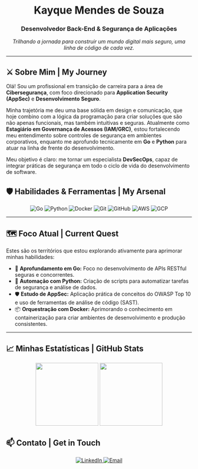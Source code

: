 <div align="center">

# Kayque Mendes de Souza

### Desenvolvedor Back-End & Segurança de Aplicações

*Trilhando a jornada para construir um mundo digital mais seguro, uma linha de código de cada vez.*

</div>

---

## ⚔️ Sobre Mim | My Journey

Olá! Sou um profissional em transição de carreira para a área de **Cibersegurança**, com foco direcionado para **Application Security (AppSec)** e **Desenvolvimento Seguro**.

Minha trajetória me deu uma base sólida em design e comunicação, que hoje combino com a lógica da programação para criar soluções que são não apenas funcionais, mas também intuitivas e seguras. Atualmente como **Estagiário em Governança de Acessos (IAM/GRC)**, estou fortalecendo meu entendimento sobre controles de segurança em ambientes corporativos, enquanto me aprofundo tecnicamente em **Go** e **Python** para atuar na linha de frente do desenvolvimento.

Meu objetivo é claro: me tornar um especialista **DevSecOps**, capaz de integrar práticas de segurança em todo o ciclo de vida do desenvolvimento de software.

## 🛡️ Habilidades & Ferramentas | My Arsenal

<p align="center">
  <img src="https://img.shields.io/badge/Go-00ADD8?style=for-the-badge&logo=go&logoColor=white" alt="Go"/>
  <img src="https://img.shields.io/badge/Python-3776AB?style=for-the-badge&logo=python&logoColor=white" alt="Python"/>
  <img src="https://img.shields.io/badge/Docker-2496ED?style=for-the-badge&logo=docker&logoColor=white" alt="Docker"/>
  <img src="https://img.shields.io/badge/Git-F05032?style=for-the-badge&logo=git&logoColor=white" alt="Git"/>
  <img src="https://img.shields.io/badge/GitHub-181717?style=for-the-badge&logo=github&logoColor=white" alt="GitHub"/>
  <img src="https://img.shields.io/badge/AWS-232F3E?style=for-the-badge&logo=amazon-aws&logoColor=white" alt="AWS"/>
  <img src="https://img.shields.io/badge/GCP-4285F4?style=for-the-badge&logo=google-cloud&logoColor=white" alt="GCP"/>
</p>

---

## 🗺️ Foco Atual | Current Quest

Estes são os territórios que estou explorando ativamente para aprimorar minhas habilidades:

- 🔭 **Aprofundamento em Go:** Foco no desenvolvimento de APIs RESTful seguras e concorrentes.
- 🐍 **Automação com Python:** Criação de scripts para automatizar tarefas de segurança e análise de dados.
- 🛡️ **Estudo de AppSec:** Aplicação prática de conceitos do OWASP Top 10 e uso de ferramentas de análise de código (SAST).
- 📦 **Orquestração com Docker:** Aprimorando o conhecimento em containerização para criar ambientes de desenvolvimento e produção consistentes.

---

## 📈 Minhas Estatísticas | GitHub Stats

<p align="center">
  <img height="170em" src="https://github-readme-stats.vercel.app/api?username=kayquesza&show_icons=true&theme=github_dark&include_all_commits=true&count_private=true"/>
  <img height="170em" src="https://github-readme-stats.vercel.app/api/top-langs/?username=kayquesza&layout=compact&langs_count=8&theme=github_dark"/>
</p>

## 📫 Contato | Get in Touch

<p align="center">
  <a href="https://www.linkedin.com/in/kayquesza/" target="_blank">
    <img src="https://img.shields.io/badge/LinkedIn-0077B5?style=for-the-badge&logo=linkedin&logoColor=white" alt="LinkedIn"/>
  </a>
  <a href="mailto:kayquealekssey@gmail.com" target="_blank">
    <img src="https://img.shields.io/badge/Email-D14836?style=for-the-badge&logo=gmail&logoColor=white" alt="Email"/>
  </a>
</p>
